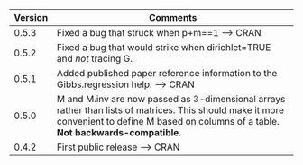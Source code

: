 Version | Comments
------- | --------
0.5.3   | Fixed a bug that struck when p+m==1 --> CRAN
0.5.2   | Fixed a bug that would strike when dirichlet=TRUE and *not* tracing G.
0.5.1   | Added published paper reference information to the Gibbs.regression help. --> CRAN
0.5.0   | M and M.inv are now passed as 3-dimensional arrays rather than lists of matrices. This should make it more convenient to define M based on columns of a table. **Not backwards-compatible.**
0.4.2   | First public release --> CRAN
